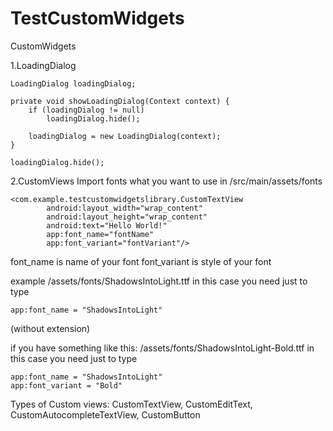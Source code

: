 # TestCustomWidgets
CustomWidgets

1.LoadingDialog 
```
LoadingDialog loadingDialog;

private void showLoadingDialog(Context context) {
    if (loadingDialog != null)
        loadingDialog.hide();
        
    loadingDialog = new LoadingDialog(context);
}

loadingDialog.hide();
```


2.CustomViews 
Import fonts what you want to use in /src/main/assets/fonts
```
<com.example.testcustomwidgetslibrary.CustomTextView
        android:layout_width="wrap_content"
        android:layout_height="wrap_content"
        android:text="Hello World!"
        app:font_name="fontName"
        app:font_variant="fontVariant"/>

```
font_name is name of your font
font_variant is style of your font 

example 
/assets/fonts/ShadowsIntoLight.ttf
in this case you need just to type 
```
app:font_name = "ShadowsIntoLight"
```
(without extension)

if you have something like this: 
/assets/fonts/ShadowsIntoLight-Bold.ttf
in this case you need just to type 
```
app:font_name = "ShadowsIntoLight"
app:font_variant = "Bold"
```

Types of Custom views:
CustomTextView, CustomEditText, CustomAutocompleteTextView, CustomButton

